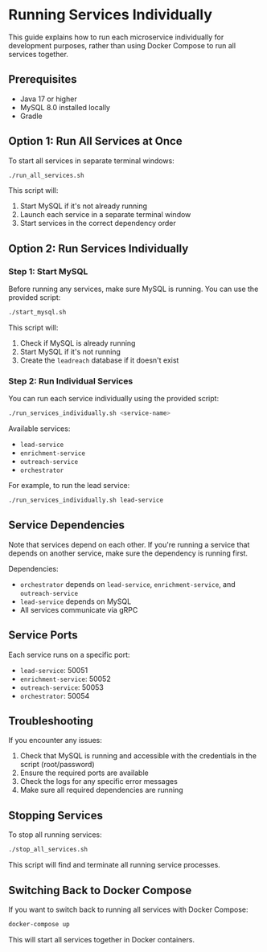 # Running Services Individually

This guide explains how to run each microservice individually for development purposes, rather than using Docker Compose to run all services together.

## Prerequisites

- Java 17 or higher
- MySQL 8.0 installed locally
- Gradle

## Option 1: Run All Services at Once

To start all services in separate terminal windows:

```bash
./run_all_services.sh
```

This script will:
1. Start MySQL if it's not already running
2. Launch each service in a separate terminal window
3. Start services in the correct dependency order

## Option 2: Run Services Individually

### Step 1: Start MySQL

Before running any services, make sure MySQL is running. You can use the provided script:

```bash
./start_mysql.sh
```

This script will:
1. Check if MySQL is already running
2. Start MySQL if it's not running
3. Create the `leadreach` database if it doesn't exist

### Step 2: Run Individual Services

You can run each service individually using the provided script:

```bash
./run_services_individually.sh <service-name>
```

Available services:
- `lead-service`
- `enrichment-service`
- `outreach-service`
- `orchestrator`

For example, to run the lead service:

```bash
./run_services_individually.sh lead-service
```

## Service Dependencies

Note that services depend on each other. If you're running a service that depends on another service, make sure the dependency is running first.

Dependencies:
- `orchestrator` depends on `lead-service`, `enrichment-service`, and `outreach-service`
- `lead-service` depends on MySQL
- All services communicate via gRPC

## Service Ports

Each service runs on a specific port:
- `lead-service`: 50051
- `enrichment-service`: 50052
- `outreach-service`: 50053
- `orchestrator`: 50054

## Troubleshooting

If you encounter any issues:

1. Check that MySQL is running and accessible with the credentials in the script (root/password)
2. Ensure the required ports are available
3. Check the logs for any specific error messages
4. Make sure all required dependencies are running

## Stopping Services

To stop all running services:

```bash
./stop_all_services.sh
```

This script will find and terminate all running service processes.

## Switching Back to Docker Compose

If you want to switch back to running all services with Docker Compose:

```bash
docker-compose up
```

This will start all services together in Docker containers.
